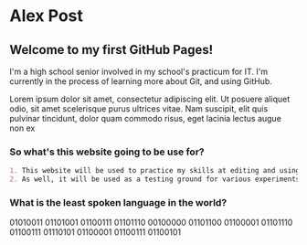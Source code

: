 # Alex Post

## Welcome to my first GitHub Pages!

I'm a high school senior involved in my school's practicum for IT. I'm currently in the process of learning more about Git, and using GitHub.

Lorem ipsum dolor sit amet, consectetur adipiscing elit. Ut posuere aliquet odio, sit amet scelerisque purus ultrices vitae. Nam suscipit, elit quis pulvinar tincidunt, dolor quam commodo risus, eget lacinia lectus augue non ex


### So what's this website going to be use for?

```markdown
1. This website will be used to practice my skills at editing and using a GitHub Website. 
2. As well, it will be used as a testing ground for various experiments involving GitHub.
```


### What is the least spoken language in the world?
01010011 01101001 01100111 01101110 00100000 01101100 01100001 01101110 01100111 01110101 01100001 01100111 01100101
